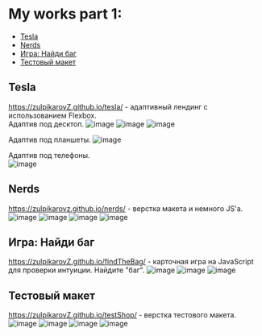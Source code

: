 # My works part 1: 
- [Tesla](#Tesla)
- [Nerds](#Nerds)
- [Игра: Найди баг](#Bug)
- [Тестовый макет](#test)

## Tesla <a name="Tesla"></a>
https://zulpikarovZ.github.io/tesla/ - адаптивный лендинг с использованием Flexbox.  
Адаптив под десктоп.
![image](https://user-images.githubusercontent.com/45043894/138612587-a20bdbf9-a365-4750-b996-512bcb29257e.png)
![image](https://user-images.githubusercontent.com/45043894/138612604-1cbac5e5-0407-439b-8e91-c351d0d25a41.png)
![image](https://user-images.githubusercontent.com/45043894/138612605-9a3e770a-b18d-4d7e-8797-879d44a61c55.png)

Адаптив под планшеты.
![image](https://user-images.githubusercontent.com/45043894/138612642-d072e5b9-378a-42f0-a218-22138cca0b34.png)

Адаптив под телефоны.               
![image](https://user-images.githubusercontent.com/45043894/138612666-c0b76205-f80f-42ad-8ef9-7f3b2c3fd08c.png)

## Nerds <a name="Nerds"></a>
https://zulpikarovz.github.io/nerds/ - верстка макета и немного JS'a.  
![image](https://user-images.githubusercontent.com/45043894/138612030-afc9fde4-cfa5-4a2a-b0a3-c911cbf388b2.png)
![image](https://user-images.githubusercontent.com/45043894/138612060-cd7125b4-9ae9-481f-877c-201af0fbf121.png)
![image](https://user-images.githubusercontent.com/45043894/138612065-d8a8f3e5-1834-4778-8659-f2a27afc753d.png)
![image](https://user-images.githubusercontent.com/45043894/138612077-aa7464f8-f16c-4d86-b0fb-0c66c8bd4554.png)

## Игра: Найди баг <a name="Bug"></a>
https://zulpikarovZ.github.io/findTheBag/ - карточная игра на JavaScript для проверки интуиции. Найдите "баг". 
![image](https://user-images.githubusercontent.com/45043894/138612885-f2e2c554-b6ef-494a-897c-913ee5042788.png)
![image](https://user-images.githubusercontent.com/45043894/138612895-7209a3cb-43c4-42df-8298-1898c7ae48ea.png)
![image](https://user-images.githubusercontent.com/45043894/138612923-543babe8-ef3b-43ab-b86f-4dfba41d7ad3.png)

## Тестовый макет <a name="test"></a>
https://zulpikarovZ.github.io/testShop/ - верстка тестового макета.
![image](https://user-images.githubusercontent.com/45043894/138613092-ec9ce8ff-1ac2-4212-9e47-20fdbb89165b.png)
![image](https://user-images.githubusercontent.com/45043894/138613097-76e5bbc3-5fd9-415b-91ff-4181d1e22d7d.png)
![image](https://user-images.githubusercontent.com/45043894/138613105-f0ba051e-ff36-4691-9fd3-25a25a7d8b41.png)
![image](https://user-images.githubusercontent.com/45043894/138613113-82ef4759-bf05-4165-a978-08fdb607d55e.png)
